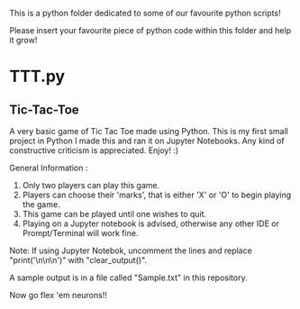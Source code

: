 This is a python folder dedicated to some of our favourite python scripts!

Please insert your favourite piece of python code within this folder and help it grow!

# TTT.py
## Tic-Tac-Toe
A very basic game of Tic Tac Toe made using Python. This is my first small project in Python I made this and ran it on Jupyter Notebooks. Any kind of constructive criticism is appreciated. Enjoy! :)

General Information :
1. Only two players can play this game.
2. Players can choose their 'marks', that is either 'X' or 'O' to begin playing the game.
3. This game can be played until one wishes to quit.
4. Playing on a Jupyter notebook is advised, otherwise any other IDE or Prompt/Terminal will work fine.

Note: If using Jupyter Notebok, uncomment the lines and replace "print('\n\n\n')" with "clear_output()".

A sample output is in a file called "Sample.txt" in this repository.

Now go flex 'em neurons!!
 
